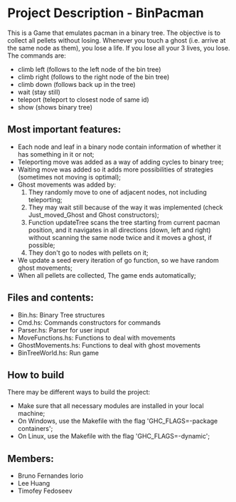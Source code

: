# Project Description - BinPacman
This is a Game that emulates pacman in a binary tree.
The objective is to collect all pellets without losing.
Whenever you touch a ghost (i.e. arrive at the same node as them), you lose a life. If you lose all your 3 lives, you lose.
The commands are:
 - climb left (follows to the left node of the bin tree)
 - climb right (follows to the right node of the bin tree)
 - climb down (follows back up in the tree)
 - wait (stay still)
 - teleport (teleport to closest node of same id)
 - show (shows binary tree)

## Most important features:
 - Each node and leaf in a binary node contain information of whether it has something in it or not;
 - Teleporting move was added as a way of adding cycles to binary tree;
 - Waiting move was added so it adds more possibilities of strategies (sometimes not moving is optimal);
 - Ghost movements was added by:
    1) They randomly move to one of adjacent nodes, not including teleporting;
    2) They may wait still because of the way it was implemented (check Just_moved_Ghost and Ghost constructors);
    3) Function updateTree scans the tree starting from current pacman position, and it navigates in all directions (down, left and right) without scanning the same node twice and it moves a ghost, if possible;
    4) They don't go to nodes with pellets on it;
 - We update a seed every iteration of go function, so we have random ghost movements;
 - When all pellets are collected, The game ends automatically;

## Files and contents:
 - Bin.hs: Binary Tree structures 
 - Cmd.hs: Commands constructors for commands 
 - Parser.hs: Parser for user input
 - MoveFunctions.hs: Functions to deal with movements
 - GhostMovements.hs: Functions to deal with ghost movements
 - BinTreeWorld.hs: Run game

## How to build

There may be different ways to build the project:
 - Make sure that all necessary modules are installed in your local machine;
 - On Windows, use the Makefile with the flag 'GHC_FLAGS=-package containers';
 - On Linux, use the Makefile with the flag 'GHC_FLAGS=-dynamic';

## Members:
 - Bruno Fernandes Iorio
 - Lee Huang
 - Timofey Fedoseev




